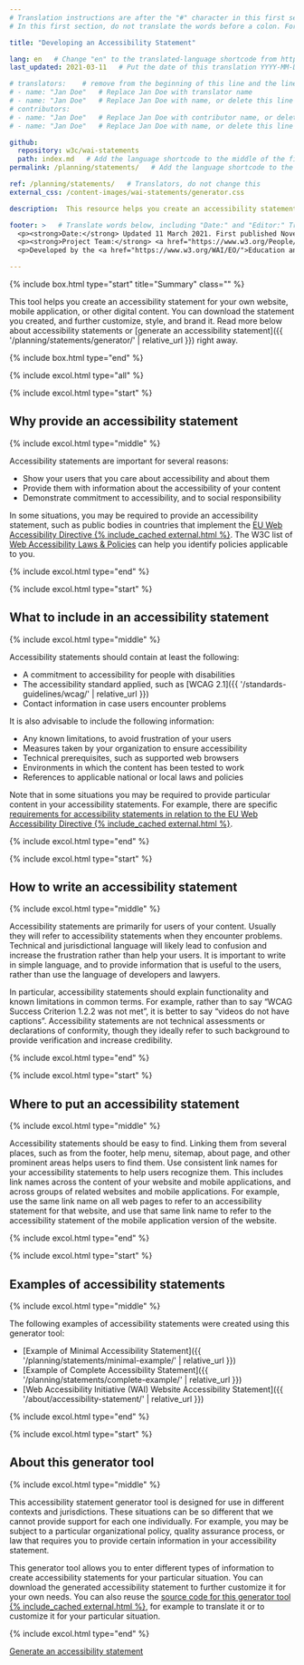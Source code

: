 ```yaml
---
# Translation instructions are after the "#" character in this first section. They are comments that do not show up in the web page. You do not need to translate the instructions after #.
# In this first section, do not translate the words before a colon. For example, do not translate "title:". Do translate the text after "title:".

title: "Developing an Accessibility Statement"

lang: en   # Change "en" to the translated-language shortcode from https://www.iana.org/assignments/language-subtag-registry/language-subtag-registry
last_updated: 2021-03-11   # Put the date of this translation YYYY-MM-DD (with month in the middle)

# translators:    # remove from the beginning of this line and the lines below: "# " (the hash sign and the space)
# - name: "Jan Doe"   # Replace Jan Doe with translator name
# - name: "Jan Doe"   # Replace Jan Doe with name, or delete this line if not multiple translators
# contributors:
# - name: "Jan Doe"   # Replace Jan Doe with contributor name, or delete this line if none
# - name: "Jan Doe"   # Replace Jan Doe with name, or delete this line if not multiple contributors

github:
  repository: w3c/wai-statements
  path: index.md   # Add the language shortcode to the middle of the filename, for example: index.fr.md
permalink: /planning/statements/   # Add the language shortcode to the end, with no slash at end, for example: /planning/statements/fr

ref: /planning/statements/   # Translators, do not change this
external_css: /content-images/wai-statements/generator.css

description:  This resource helps you create an accessibility statement for your own website, mobile application, or other digital content.   # translate the description

footer: >   # Translate words below, including "Date:" and "Editor:" Translate the Working Group name. Leave the Working Group acronym in English. Do *not* change the dates in the footer below.
  <p><strong>Date:</strong> Updated 11 March 2021. First published November 2018. <a href="../changelog/">Changelog</a>.</p>
  <p><strong>Project Team:</strong> <a href="https://www.w3.org/People/shadi">Shadi Abou-Zahra</a>, Eric Velleman, Sanne Eendebak, Roel Antonisse, and Bas de Bruin. <a href="../acknowledgements/">Acknowledgements</a>.</p>
  <p>Developed by the <a href="https://www.w3.org/WAI/EO/">Education and Outreach Working Group (EOWG)</a>. Developed as part of the <a href="https://www.w3.org/WAI/Tools/">WAI-Tools project</a>, co-funded by the European Commission.</p>

---
```


{% include box.html type="start" title="Summary" class="" %}

This tool helps you create an accessibility statement for your own website, mobile application, or other digital content. You can download the statement you created, and further customize, style, and brand it. Read more below about accessibility statements or [generate an accessibility statement]({{ '/planning/statements/generator/' | relative_url }}) right away.

{% include box.html type="end" %}

{% include excol.html type="all" %}

{% include excol.html type="start" %}

## Why provide an accessibility statement

{% include excol.html type="middle" %}

Accessibility statements are important for several reasons:

* Show your users that you care about accessibility and about them
* Provide them with information about the accessibility of your content
* Demonstrate commitment to accessibility, and to social responsibility

In some situations, you may be required to provide an accessibility statement, such as public bodies in countries that implement the [EU Web Accessibility Directive {% include_cached external.html %}](https://eur-lex.europa.eu/eli/dir/2016/2102/oj). The W3C list of [Web Accessibility Laws &amp; Policies](https://www.w3.org/WAI/policies/) can help you identify policies applicable to you.

{% include excol.html type="end" %}

{% include excol.html type="start" %}

## What to include in an accessibility statement

{% include excol.html type="middle" %}

Accessibility statements should contain at least the following:

* A commitment to accessibility for people with disabilities
* The accessibility standard applied, such as [WCAG 2.1]({{ '/standards-guidelines/wcag/' | relative_url }})
* Contact information in case users encounter problems

It is also advisable to include the following information:

* Any known limitations, to avoid frustration of your users
* Measures taken by your organization to ensure accessibility
* Technical prerequisites, such as supported web browsers
* Environments in which the content has been tested to work
* References to applicable national or local laws and policies

Note that in some situations you may be required to provide particular content in your accessibility statements. For example, there are specific [requirements for accessibility statements in relation to the EU Web Accessibility Directive {% include_cached external.html %}](https://eur-lex.europa.eu/eli/dec_impl/2018/1523/oj).

{% include excol.html type="end" %}

{% include excol.html type="start" %}

## How to write an accessibility statement

{% include excol.html type="middle" %}

Accessibility statements are primarily for users of your content. Usually they will refer to accessibility statements when they encounter problems. Technical and jurisdictional language will likely lead to confusion and increase the frustration rather than help your users. It is important to write in simple language, and to provide information that is useful to the users, rather than use the language of developers and lawyers.

In particular, accessibility statements should explain functionality and known limitations in common terms. For example, rather than to say “WCAG Success Criterion 1.2.2 was not met”, it is better to say “videos do not have captions”. Accessibility statements are not technical assessments or declarations of conformity, though they ideally refer to such background to provide verification and increase credibility.

{% include excol.html type="end" %}

{% include excol.html type="start" %}

## Where to put an accessibility statement

{% include excol.html type="middle" %}

Accessibility statements should be easy to find. Linking them from several places, such as from the footer, help menu, sitemap, about page, and other prominent areas helps users to find them. Use consistent link names for your accessibility statements to help users recognize them. This includes link names across the content of your website and mobile applications, and across groups of related websites and mobile applications. For example, use the same link name on all web pages to refer to an accessibility statement for that website, and use that same link name to refer to the accessibility statement of the mobile application version of the website.

{% include excol.html type="end" %}

{% include excol.html type="start" %}

## Examples of accessibility statements

{% include excol.html type="middle" %}

The following examples of accessibility statements were created using this generator tool:

* [Example of Minimal Accessibility Statement]({{ '/planning/statements/minimal-example/' | relative_url }})
* [Example of Complete Accessibility Statement]({{ '/planning/statements/complete-example/' | relative_url }})
* [Web Accessibility Initiative (WAI) Website Accessibility Statement]({{ '/about/accessibility-statement/' | relative_url }})

{% include excol.html type="end" %}

{% include excol.html type="start" %}

## About this generator tool

{% include excol.html type="middle" %}

This accessibility statement generator tool is designed for use in different contexts and jurisdictions. These situations can be so different that we cannot provide support for each one individually. For example, you may be subject to a particular organizational policy, quality assurance process, or law that requires you to provide certain information in your accessibility statement.

This generator tool allows you to enter different types of information to create accessibility statements for your particular situation. You can download the generated accessibility statement to further customize it for your own needs. You can also reuse the [source code for this generator tool {% include_cached external.html %}](https://github.com/w3c/wai-statements), for example to translate it or to customize it for your particular situation.

{% include excol.html type="end" %}

<a href="{{ '/planning/statements/generator/' | relative_url }}" class="button" style="margin-top: 2rem;">Generate an accessibility statement</a>

